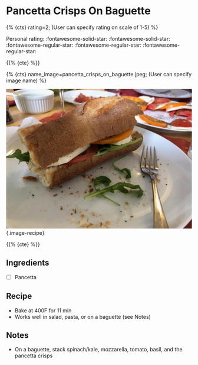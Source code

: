 # Pancetta Crisps On Baguette

{% {cts} rating=2; (User can specify rating on scale of 1-5) %}

Personal rating: :fontawesome-solid-star: :fontawesome-solid-star: :fontawesome-regular-star: :fontawesome-regular-star: :fontawesome-regular-star:

{{% {cte} %}}

{% {cts} name_image=pancetta_crisps_on_baguette.jpeg; (User can specify image name) %}

![pancetta_crisps_on_baguette.jpeg](./pancetta_crisps_on_baguette.jpeg){.image-recipe}

{{% {cte} %}}

## Ingredients

- [ ] Pancetta

## Recipe

- Bake at 400F for 11 min
- Works well in salad, pasta, or on a baguette (see Notes)

## Notes

- On a baguette, stack spinach/kale, mozzarella, tomato, basil, and the pancetta crisps
